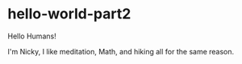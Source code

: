 # hello-world-part2
Hello Humans!

I'm Nicky, I like meditation, Math, and hiking all for the same reason.
